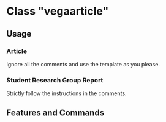 # Class "vegaarticle"

## Usage
### Article
Ignore all the comments and use the template as you please.

### Student Research Group Report
Strictly follow the instructions in the comments.

## Features and Commands

